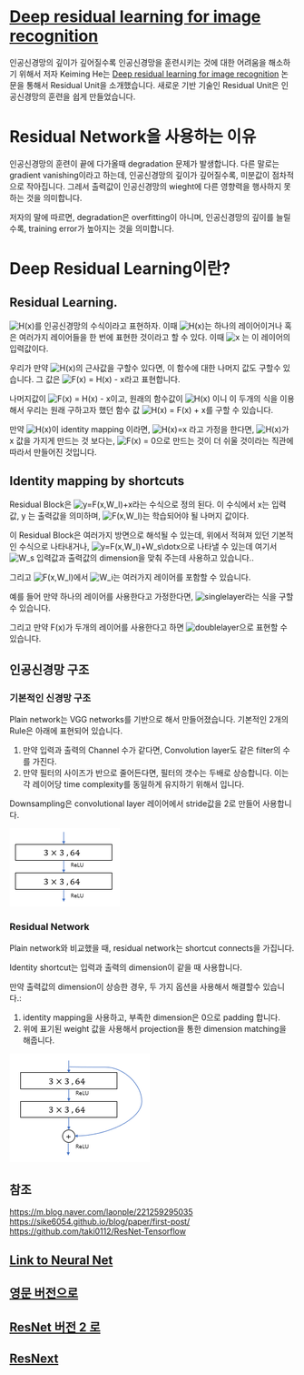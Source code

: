# [Deep residual learning for image recognition](https://arxiv.org/pdf/1512.03385.pdf)

인공신경망의 깊이가 깊어질수록 인공신경망을 훈련시키는 것에 대한 어려움을 해소하기 위해서 저자 Keiming He는 [Deep residual learning for image recognition](https://arxiv.org/pdf/1512.03385.pdf) 논문을 통해서  Residual Unit을 소개했습니다. 새로운 기반 기술인 Residual Unit은 인공신경망의 훈련을 쉽게 만들었습니다.

# Residual Network을 사용하는 이유

인공신경망의 훈련이 끝에 다가올때 degradation 문제가 발생합니다. 다른 말로는 gradient vanishing이라고 하는데, 인공신경망의 깊이가 깊어질수록, 미분값이 점차적으로 작아집니다. 그레서 출력값이 인공신경망의 wieght에 다른 영향력을 행사하지 못하는 것을 의미합니다.

저자의 말에 따르면, degradation은 overfitting이 아니며, 인공신경망의 깊이를 늘릴 수록, training error가 높아지는 것을 의미합니다.

# Deep Residual Learning이란?

## Residual Learning.

![H(x)](https://latex.codecogs.com/svg.image?H(x))를 인공신경망의 수식이라고 표현하자. 이때 ![H(x)](https://latex.codecogs.com/svg.image?H(x))는 하나의 레이어이거나 혹은 여러가지 레이어들을 한 번에 표현한 것이라고 할 수 있다. 이때 ![x](https://latex.codecogs.com/svg.image?x) 는 이 레이어의 입력값이다.

우리가 만약 ![H(x)](https://latex.codecogs.com/svg.image?H(x))의 근사값을 구할수 있다면, 이 함수에 대한 나머지 값도 구할수 있습니다. 그 값은 ![F(x) = H(x) - x](https://latex.codecogs.com/svg.image?F(x)=H(x)-x)라고 표현합니다.

나머지값이 ![F(x) = H(x) - x](https://latex.codecogs.com/svg.image?F(x)=H(x)-x)이고, 원래의 함수값이 ![H(x)](https://latex.codecogs.com/svg.image?H(x)) 이니 이 두개의 식을 이용해서 우리는 원래 구하고자 했던 함수 값 ![H(x) = F(x) + x](https://latex.codecogs.com/svg.image?H(x)=F(x)+x)를 구할 수 있습니다.

만약 ![H(x)](https://latex.codecogs.com/svg.image?H(x))이 identity mapping 이라면, ![H(x)=x](https://latex.codecogs.com/svg.image?H(x)=x) 라고 가정을 한다면, ![H(x)](https://latex.codecogs.com/svg.image?H(x))가 x 값을 가지게 만드는 것 보다는,  ![F(x) = 0](https://latex.codecogs.com/svg.image?F(x)=0)으로 만드는 것이 더 쉬울 것이라는 직관에 따라서 만들어진 것입니다.

## Identity mapping by shortcuts
 
Residual Block은 ![y=F(x,W_l)+x](https://latex.codecogs.com/svg.image?y=F(x,W_l)+x)라는 수식으로 정의 된다. 이 수식에서 x는 입력값, y 는 출력값을 의미하며, ![F(x,W_l)](https://latex.codecogs.com/svg.image?F(x,W_l))는 학습되어야 될 나머지 값이다.

이 Residual Block은 여러가지 방면으로 해석될 수 있는데, 위에서 적혀져 있던 기본적인 수식으로 나타내거나, ![y=F(x,W_l)+W_s\dotx](https://latex.codecogs.com/svg.image?y=F(x,W_l)&plus;W_s&space;\cdot&space;x)으로 나타낼 수 있는데 여기서 ![W_s](https://latex.codecogs.com/svg.image?W_s) 입력값과 출력값의 dimension을 맞춰 주는데 사용하고 있습니다..

그리고 ![F(x,W_l)](https://latex.codecogs.com/svg.image?F(x,W_l))에서 ![W_i](https://latex.codecogs.com/svg.image?W_i)는 여러가지 레이어를 포함할 수 있습니다.

예를 들어 만약 하나의 레이어를 사용한다고 가정한다면, ![singlelayer](https://latex.codecogs.com/svg.image?y&space;=&space;W_1&space;\cdot&space;x&space;&plus;&space;x)라는 식을 구할 수 있습니다.

그리고 만약 F(x)가 두개의 레이어를 사용한다고 하면 ![doublelayer](https://latex.codecogs.com/svg.image?y&space;=&space;W_2&space;\cdot&space;W_1&space;\cdot&space;x&space;&plus;&space;x)으로 표현할 수 있습니다.

## 인공신경망 구조

### 기본적인 신경망 구조

Plain network는 VGG networks를 기반으로 해서 만들어졌습니다. 기본적인 2개의 Rule은 아래에 표현되어 있습니다.

 1. 만약 입력과 출력의 Channel 수가 같다면, Convolution layer도 같은 filter의 수를 가진다.  
 2. 만약 필터의 사이즈가 반으로 줄어든다면, 필터의 갯수는 두배로 상승합니다. 이는 각 레이어당 time complexity를 동일하게 유지하기 위해서 입니다.

Downsampling은 convolutional layer 레이어에서 stride값을 2로 만들어 사용합니다.

![plainNetwork](../plainNetwork.png)

### Residual Network

Plain network와 비교했을 때, residual network는 shortcut connects을 가집니다.

Identity shortcut는 입력과 출력의 dimension이 같을 때 사용합니다.

만약 출력값의 dimension이 상승한 경우, 두 가지 옵션을 사용해서 해결할수 있습니다.:
 1. identity mapping을 사용하고, 부족한 dimension은 0으로 padding 합니다.
 2. 위에 표기된 weight 값을 사용해서 projection을 통한 dimension matching을 해줍니다.

![residualNetwork](../residualNetwork.png)

## 참조
https://m.blog.naver.com/laonple/221259295035  
https://sike6054.github.io/blog/paper/first-post/  
https://github.com/taki0112/ResNet-Tensorflow

## [Link to Neural Net](../../)
## [영문 버전으로](../)
## [ResNet 버전 2 로](./V2/)
## [ResNext](./ResNext/)